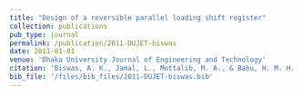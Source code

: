 ```yaml
---
title: "Design of a reversible parallel loading shift register"
collection: publications
pub_type: journal
permalink: /publication/2011-DUJET-biswas
date: 2011-01-01
venue: 'Dhaka University Journal of Engineering and Technology'
citation: 'Biswas, A. K., Jamal, L., Mottalib, M. A., & Babu, H. M. H. (2011). Design of a reversible parallel loading shift register. Dhaka Univ. J. Eng & Tech, 1(2), 1-5.'
bib_file: '/files/bib_files/2011-DUJET-biswas.bib'
---
```

